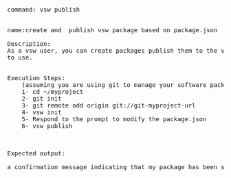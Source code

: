 <pre>
command: vsw publish


name:create and  publish vsw package based on package.json

Description:
As a vsw user, you can create packages publish them to the vsw Repo registry for others 
to use. 


Execution Steps:
	(assuming you are using git to manage your software package code)
	1- cd ~/myproject
	2- git init
	3- git remote add origin git://git-myproject-url
	4- vsw init
	5- Respond to the prompt to modify the package.json
	6- vsw publish



Expected output:

a confirmation message indicating that my package has been successfully stored in the vsw Repo
</pre>

